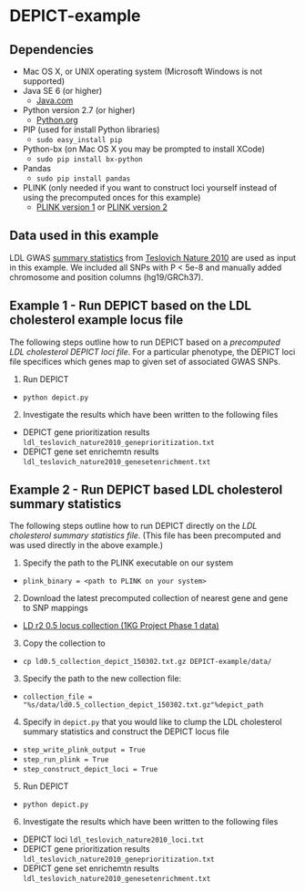 # DEPICT-example

## Dependencies
* Mac OS X, or UNIX operating system (Microsoft Windows is not supported)
* Java SE 6 (or higher)
  * [Java.com](https://www.java.com/en/download/)
* Python version 2.7 (or higher)
  * [Python.org](https://www.python.org/downloads/)
* PIP (used for install Python libraries)
  * `sudo easy_install pip` 
* Python-bx (on Mac OS X you may be prompted to install XCode)
  * `sudo pip install bx-python`   
* Pandas
  * `sudo pip install pandas`
* PLINK (only needed if you want to construct loci yourself instead of using the precomputed onces for this example)
  * [PLINK version 1](http://pngu.mgh.harvard.edu/~purcell/plink/) or [PLINK version 2](https://www.cog-genomics.org/plink2/) 

## Data used in this example

LDL GWAS [summary statistics](http://csg.sph.umich.edu/abecasis/public/lipids2010/) from [Teslovich Nature 2010](http://www.nature.com/nature/journal/v466/n7307/full/nature09270.html) are used as input in this example. We included all SNPs with P < 5e-8 and manually added chromosome and position columns (hg19/GRCh37).

## Example 1 - Run DEPICT based on the LDL cholesterol example locus file
The following steps outline how to run DEPICT based on a *precomputed LDL cholesterol DEPICT loci file*.  For a particular phenotype, the DEPICT loci file specifices which genes map to given set of associated GWAS SNPs.

1. Run DEPICT 
  * `python depict.py`
2. Investigate the results which have been written to the following files
  * DEPICT gene prioritization results `ldl_teslovich_nature2010_geneprioritization.txt`
  * DEPICT gene set enrichemtn results `ldl_teslovich_nature2010_genesetenrichment.txt`

## Example 2 - Run DEPICT based LDL cholesterol summary statistics
The following steps outline how to run DEPICT directly on the *LDL cholesterol summary statistics file*. (This file has been precomputed and was used directly in the above example.)

1. Specify the path to the PLINK executable on our system
  * `plink_binary = <path to PLINK on your system>`
2. Download the latest precomputed collection of nearest gene and gene to SNP mappings
  * [LD r2 0.5 locus collection (1KG Project Phase 1 data)](http://www.broadinstitute.org/mpg/depict/depict_download/collections/ld0.5_collection_depict_150302.txt.gz)
3. Copy the collection to
  * `cp ld0.5_collection_depict_150302.txt.gz DEPICT-example/data/`
3. Specify the path to the new collection file:
  * `collection_file = "%s/data/ld0.5_collection_depict_150302.txt.gz"%depict_path`
4. Specify in `depict.py` that you would like to clump the LDL cholesterol summary statistics and construct the DEPICT locus file
  * `step_write_plink_output = True`
  * `step_run_plink = True`
  * `step_construct_depict_loci = True`
5. Run DEPICT 
  * `python depict.py`
6. Investigate the results which have been written to the following files
  * DEPICT loci `ldl_teslovich_nature2010_loci.txt`
  * DEPICT gene prioritization results `ldl_teslovich_nature2010_geneprioritization.txt`
  * DEPICT gene set enrichemtn results `ldl_teslovich_nature2010_genesetenrichment.txt`
